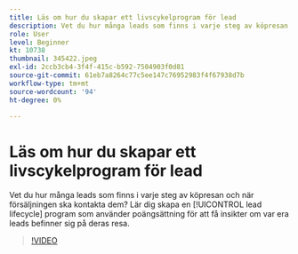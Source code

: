 ```yaml
---
title: Läs om hur du skapar ett livscykelprogram för lead
description: Vet du hur många leads som finns i varje steg av köpresan och när försäljningen ska kontakta dem? Lär dig skapa en [!UICONTROL lead lifecycle] program som använder poängsättning för att få insikter om var era leads befinner sig på deras resa.
role: User
level: Beginner
kt: 10738
thumbnail: 345422.jpeg
exl-id: 2ccb3cb4-3f4f-415c-b592-7504903f0d81
source-git-commit: 61eb7a8264c77c5ee147c76952983f4f67938d7b
workflow-type: tm+mt
source-wordcount: '94'
ht-degree: 0%

---
```


# Läs om hur du skapar ett livscykelprogram för lead

Vet du hur många leads som finns i varje steg av köpresan och när försäljningen ska kontakta dem? Lär dig skapa en [!UICONTROL lead lifecycle] program som använder poängsättning för att få insikter om var era leads befinner sig på deras resa.

>[!VIDEO](https://video.tv.adobe.com/v/345422/?quality=12&learn=on)
